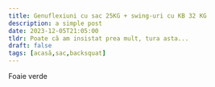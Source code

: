 ```yaml
---
title: Genuflexiuni cu sac 25KG + swing-uri cu KB 32 KG
description: a simple post
date: 2023-12-05T21:05:00
tldr: Poate că am insistat prea mult, tura asta...
draft: false
tags: [acasă,sac,backsquat]
---
```


Foaie verde

